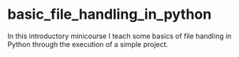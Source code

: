 # basic_file_handling_in_python
In this introductory minicourse I teach some basics of file handling in Python through the execution of a simple project.
